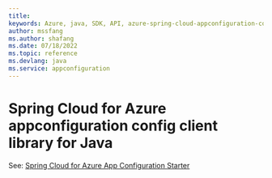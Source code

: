 ```yaml
---
title: 
keywords: Azure, java, SDK, API, azure-spring-cloud-appconfiguration-config, appconfiguration
author: mssfang
ms.author: shafang
ms.date: 07/18/2022
ms.topic: reference
ms.devlang: java
ms.service: appconfiguration
---
```

# Spring Cloud for Azure appconfiguration config client library for Java

See: [Spring Cloud for Azure App Configuration Starter](https://github.com/Azure/azure-sdk-for-java/tree/main/sdk/appconfiguration/azure-spring-cloud-starter-appconfiguration-config)
